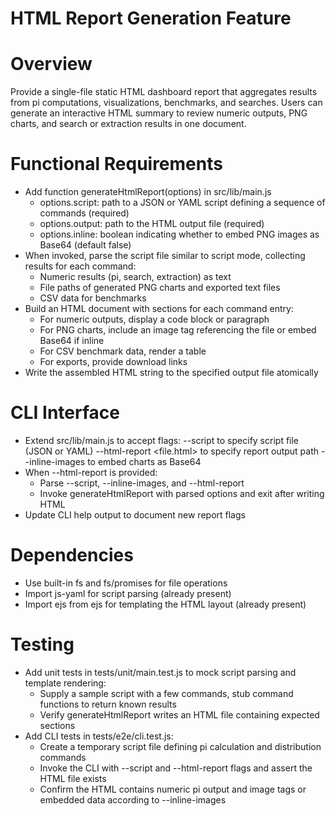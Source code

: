 # HTML Report Generation Feature

# Overview

Provide a single-file static HTML dashboard report that aggregates results from pi computations, visualizations, benchmarks, and searches. Users can generate an interactive HTML summary to review numeric outputs, PNG charts, and search or extraction results in one document.

# Functional Requirements

- Add function generateHtmlReport(options) in src/lib/main.js
  - options.script: path to a JSON or YAML script defining a sequence of commands (required)
  - options.output: path to the HTML output file (required)
  - options.inline: boolean indicating whether to embed PNG images as Base64 (default false)
- When invoked, parse the script file similar to script mode, collecting results for each command:
  - Numeric results (pi, search, extraction) as text
  - File paths of generated PNG charts and exported text files
  - CSV data for benchmarks
- Build an HTML document with sections for each command entry:
  - For numeric outputs, display a code block or paragraph
  - For PNG charts, include an image tag referencing the file or embed Base64 if inline
  - For CSV benchmark data, render a table
  - For exports, provide download links
- Write the assembled HTML string to the specified output file atomically

# CLI Interface

- Extend src/lib/main.js to accept flags:
  --script <path> to specify script file (JSON or YAML)
  --html-report <file.html> to specify report output path
  --inline-images to embed charts as Base64
- When --html-report is provided:
  - Parse --script, --inline-images, and --html-report
  - Invoke generateHtmlReport with parsed options and exit after writing HTML
- Update CLI help output to document new report flags

# Dependencies

- Use built-in fs and fs/promises for file operations
- Import js-yaml for script parsing (already present)
- Import ejs from ejs for templating the HTML layout (already present)

# Testing

- Add unit tests in tests/unit/main.test.js to mock script parsing and template rendering:
  - Supply a sample script with a few commands, stub command functions to return known results
  - Verify generateHtmlReport writes an HTML file containing expected sections
- Add CLI tests in tests/e2e/cli.test.js:
  - Create a temporary script file defining pi calculation and distribution commands
  - Invoke the CLI with --script and --html-report flags and assert the HTML file exists
  - Confirm the HTML contains numeric pi output and image tags or embedded data according to --inline-images
